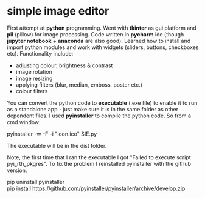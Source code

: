 # simple image editor
First attempt at **python** programming. Went with **tkinter** as gui platform and **pil** (pillow) for image processing.
Code written in **pycharm** ide (though **jupyter notebook** + **anaconda** are also good). Learned how to install and import python modules and work with widgets (sliders, buttons, checkboxes etc). Functionality include:
  - adjusting colour, brightness & contrast
  - image rotation
  - image resizing
  - applying filters (blur, median, emboss, poster etc.)
  - colour filters
 
You can convert the python code to **executable** (.exe file) to enable it to run as a standalone app - just make sure it is in the same folder as other dependent files. I used **pyinstaller** to compile the python code. So from a cmd window:
 
pyinstaller -w -F -i "icon.ico" SIE.py

The executable will be in the dist folder.

Note, the first time that I ran the executable I got "Failed to execute script pyi_rth_pkgres". To fix the problem I reinstalled pyinstaller with the github version.

pip uninstall pyinstaller<br/>
pip install https://github.com/pyinstaller/pyinstaller/archive/develop.zip
